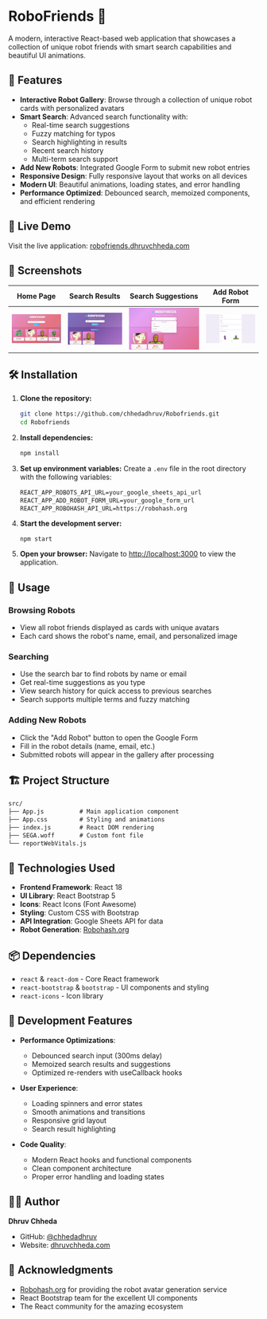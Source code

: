 # RoboFriends 🤖

A modern, interactive React-based web application that showcases a collection of unique robot friends with smart search capabilities and beautiful UI animations.

## 🌟 Features

- **Interactive Robot Gallery**: Browse through a collection of unique robot cards with personalized avatars
- **Smart Search**: Advanced search functionality with:
  - Real-time search suggestions
  - Fuzzy matching for typos
  - Search highlighting in results
  - Recent search history
  - Multi-term search support
- **Add New Robots**: Integrated Google Form to submit new robot entries
- **Responsive Design**: Fully responsive layout that works on all devices
- **Modern UI**: Beautiful animations, loading states, and error handling
- **Performance Optimized**: Debounced search, memoized components, and efficient rendering

## 🚀 Live Demo

Visit the live application: [robofriends.dhruvchheda.com](https://robofriends.dhruvchheda.com)

## 📸 Screenshots

| Home Page | Search Results | Search Suggestions | Add Robot Form |
|-----------|----------------|-------------------|----------------|
| ![Home](screenshots/home.png) | ![Search Results](screenshots/search-results.png) | ![Search Suggestions](screenshots/search-suggestions.png) | ![Add Robot Form](screenshots/add-robot-gform.png) |

## 🛠️ Installation

1. **Clone the repository:**
   ```bash
   git clone https://github.com/chhedadhruv/Robofriends.git
   cd Robofriends
   ```

2. **Install dependencies:**
   ```bash
   npm install
   ```

3. **Set up environment variables:**
   Create a `.env` file in the root directory with the following variables:
   ```env
   REACT_APP_ROBOTS_API_URL=your_google_sheets_api_url
   REACT_APP_ADD_ROBOT_FORM_URL=your_google_form_url
   REACT_APP_ROBOHASH_API_URL=https://robohash.org
   ```

4. **Start the development server:**
   ```bash
   npm start
   ```

5. **Open your browser:**
   Navigate to [http://localhost:3000](http://localhost:3000) to view the application.

## 🎯 Usage

### Browsing Robots
- View all robot friends displayed as cards with unique avatars
- Each card shows the robot's name, email, and personalized image

### Searching
- Use the search bar to find robots by name or email
- Get real-time suggestions as you type
- View search history for quick access to previous searches
- Search supports multiple terms and fuzzy matching

### Adding New Robots
- Click the "Add Robot" button to open the Google Form
- Fill in the robot details (name, email, etc.)
- Submitted robots will appear in the gallery after processing

## 🏗️ Project Structure

```
src/
├── App.js          # Main application component
├── App.css         # Styling and animations
├── index.js        # React DOM rendering
├── SEGA.woff       # Custom font file
└── reportWebVitals.js
```

## 🧪 Technologies Used

- **Frontend Framework**: React 18
- **UI Library**: React Bootstrap 5
- **Icons**: React Icons (Font Awesome)
- **Styling**: Custom CSS with Bootstrap
- **API Integration**: Google Sheets API for data
- **Robot Generation**: [Robohash.org](https://robohash.org/)

## 📦 Dependencies

- `react` & `react-dom` - Core React framework
- `react-bootstrap` & `bootstrap` - UI components and styling
- `react-icons` - Icon library

## 🔧 Development Features

- **Performance Optimizations**:
  - Debounced search input (300ms delay)
  - Memoized search results and suggestions
  - Optimized re-renders with useCallback hooks

- **User Experience**:
  - Loading spinners and error states
  - Smooth animations and transitions
  - Responsive grid layout
  - Search result highlighting

- **Code Quality**:
  - Modern React hooks and functional components
  - Clean component architecture
  - Proper error handling and loading states

## 👨‍💻 Author

**Dhruv Chheda**
- GitHub: [@chhedadhruv](https://github.com/chhedadhruv)
- Website: [dhruvchheda.com](https://dhruvchheda.com)

## 🙏 Acknowledgments

- [Robohash.org](https://robohash.org/) for providing the robot avatar generation service
- React Bootstrap team for the excellent UI components
- The React community for the amazing ecosystem